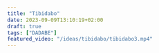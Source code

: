```yaml
---
title: "Tibidabo"
date: 2023-09-09T13:10:19+02:00
draft: true
tags: ["DADABE"]
featured_video: "/ideas/tibidabo/tibidabo3.mp4"
---
```

